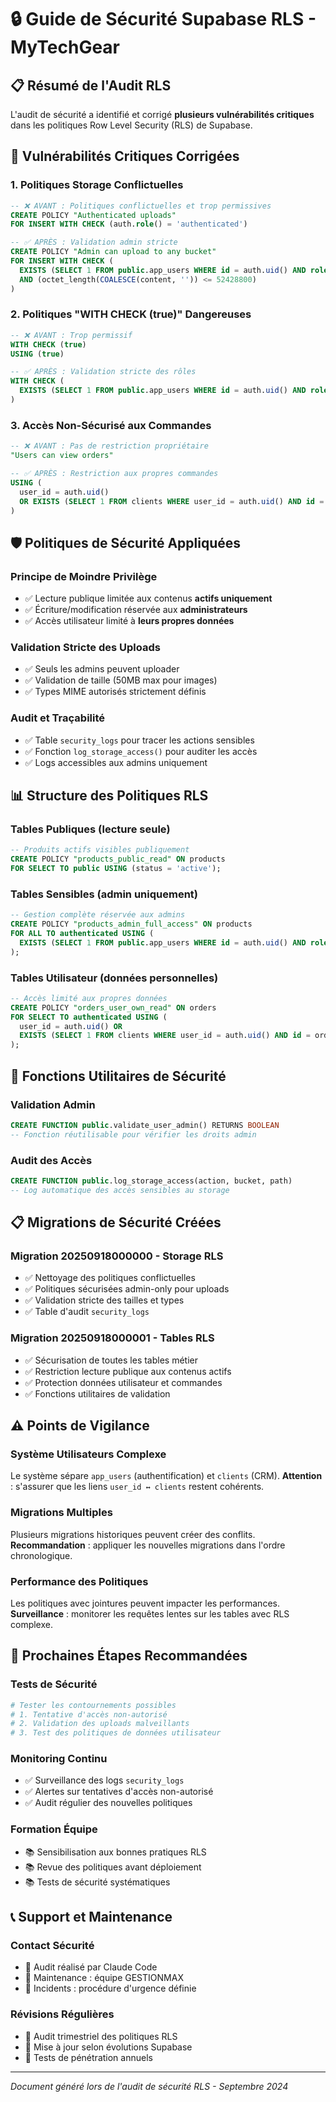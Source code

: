 # 🔒 Guide de Sécurité Supabase RLS - MyTechGear

## 📋 Résumé de l'Audit RLS

L'audit de sécurité a identifié et corrigé **plusieurs vulnérabilités critiques** dans les politiques Row Level Security (RLS) de Supabase.

## 🚨 Vulnérabilités Critiques Corrigées

### 1. **Politiques Storage Conflictuelles**
```sql
-- ❌ AVANT : Politiques conflictuelles et trop permissives
CREATE POLICY "Authenticated uploads"
FOR INSERT WITH CHECK (auth.role() = 'authenticated')

-- ✅ APRÈS : Validation admin stricte
CREATE POLICY "Admin can upload to any bucket"
FOR INSERT WITH CHECK (
  EXISTS (SELECT 1 FROM public.app_users WHERE id = auth.uid() AND role = 'admin')
  AND (octet_length(COALESCE(content, '')) <= 52428800)
)
```

### 2. **Politiques "WITH CHECK (true)" Dangereuses**
```sql
-- ❌ AVANT : Trop permissif
WITH CHECK (true)
USING (true)

-- ✅ APRÈS : Validation stricte des rôles
WITH CHECK (
  EXISTS (SELECT 1 FROM public.app_users WHERE id = auth.uid() AND role = 'admin')
)
```

### 3. **Accès Non-Sécurisé aux Commandes**
```sql
-- ❌ AVANT : Pas de restriction propriétaire
"Users can view orders"

-- ✅ APRÈS : Restriction aux propres commandes
USING (
  user_id = auth.uid()
  OR EXISTS (SELECT 1 FROM clients WHERE user_id = auth.uid() AND id = orders.client_id)
)
```

## 🛡️ Politiques de Sécurité Appliquées

### **Principe de Moindre Privilège**
- ✅ Lecture publique limitée aux contenus **actifs uniquement**
- ✅ Écriture/modification réservée aux **administrateurs**
- ✅ Accès utilisateur limité à **leurs propres données**

### **Validation Stricte des Uploads**
- ✅ Seuls les admins peuvent uploader
- ✅ Validation de taille (50MB max pour images)
- ✅ Types MIME autorisés strictement définis

### **Audit et Traçabilité**
- ✅ Table `security_logs` pour tracer les actions sensibles
- ✅ Fonction `log_storage_access()` pour auditer les accès
- ✅ Logs accessibles aux admins uniquement

## 📊 Structure des Politiques RLS

### **Tables Publiques** (lecture seule)
```sql
-- Produits actifs visibles publiquement
CREATE POLICY "products_public_read" ON products
FOR SELECT TO public USING (status = 'active');
```

### **Tables Sensibles** (admin uniquement)
```sql
-- Gestion complète réservée aux admins
CREATE POLICY "products_admin_full_access" ON products
FOR ALL TO authenticated USING (
  EXISTS (SELECT 1 FROM public.app_users WHERE id = auth.uid() AND role = 'admin')
);
```

### **Tables Utilisateur** (données personnelles)
```sql
-- Accès limité aux propres données
CREATE POLICY "orders_user_own_read" ON orders
FOR SELECT TO authenticated USING (
  user_id = auth.uid() OR
  EXISTS (SELECT 1 FROM clients WHERE user_id = auth.uid() AND id = orders.client_id)
);
```

## 🔧 Fonctions Utilitaires de Sécurité

### **Validation Admin**
```sql
CREATE FUNCTION public.validate_user_admin() RETURNS BOOLEAN
-- Fonction réutilisable pour vérifier les droits admin
```

### **Audit des Accès**
```sql
CREATE FUNCTION public.log_storage_access(action, bucket, path)
-- Log automatique des accès sensibles au storage
```

## 📋 Migrations de Sécurité Créées

### **Migration 20250918000000** - Storage RLS
- ✅ Nettoyage des politiques conflictuelles
- ✅ Politiques sécurisées admin-only pour uploads
- ✅ Validation stricte des tailles et types
- ✅ Table d'audit `security_logs`

### **Migration 20250918000001** - Tables RLS
- ✅ Sécurisation de toutes les tables métier
- ✅ Restriction lecture publique aux contenus actifs
- ✅ Protection données utilisateur et commandes
- ✅ Fonctions utilitaires de validation

## ⚠️ Points de Vigilance

### **Système Utilisateurs Complexe**
Le système sépare `app_users` (authentification) et `clients` (CRM).
**Attention** : s'assurer que les liens `user_id ↔ clients` restent cohérents.

### **Migrations Multiples**
Plusieurs migrations historiques peuvent créer des conflits.
**Recommandation** : appliquer les nouvelles migrations dans l'ordre chronologique.

### **Performance des Politiques**
Les politiques avec jointures peuvent impacter les performances.
**Surveillance** : monitorer les requêtes lentes sur les tables avec RLS complexe.

## 🚀 Prochaines Étapes Recommandées

### **Tests de Sécurité**
```bash
# Tester les contournements possibles
# 1. Tentative d'accès non-autorisé
# 2. Validation des uploads malveillants
# 3. Test des politiques de données utilisateur
```

### **Monitoring Continu**
- ✅ Surveillance des logs `security_logs`
- ✅ Alertes sur tentatives d'accès non-autorisé
- ✅ Audit régulier des nouvelles politiques

### **Formation Équipe**
- 📚 Sensibilisation aux bonnes pratiques RLS
- 📚 Revue des politiques avant déploiement
- 📚 Tests de sécurité systématiques

## 📞 Support et Maintenance

### **Contact Sécurité**
- 🔧 Audit réalisé par Claude Code
- 📧 Maintenance : équipe GESTIONMAX
- 🚨 Incidents : procédure d'urgence définie

### **Révisions Régulières**
- 🔄 Audit trimestriel des politiques RLS
- 🔄 Mise à jour selon évolutions Supabase
- 🔄 Tests de pénétration annuels

---

*Document généré lors de l'audit de sécurité RLS - Septembre 2024*